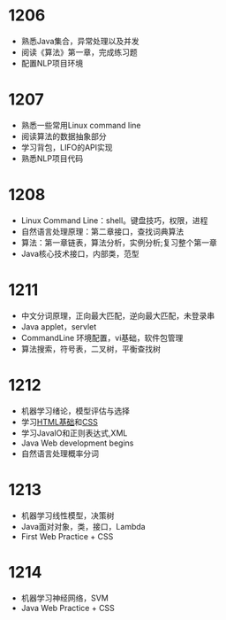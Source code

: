 # 1206
- 熟悉Java集合，异常处理以及并发
- 阅读《算法》第一章，完成练习题
- 配置NLP项目环境

# 1207
- 熟悉一些常用Linux command line
- 阅读算法的数据抽象部分
- 学习背包，LIFO的API实现
- 熟悉NLP项目代码

# 1208
- Linux Command Line：shell。键盘技巧，权限，进程
- 自然语言处理原理：第二章接口，查找词典算法
- 算法：第一章链表，算法分析，实例分析;复习整个第一章
- Java核心技术接口，内部类，范型

# 1211
- 中文分词原理，正向最大匹配，逆向最大匹配，未登录串
- Java applet，servlet
- CommandLine 环境配置，vi基础，软件包管理
- 算法搜索，符号表，二叉树，平衡查找树

# 1212
- 机器学习绪论，模型评估与选择
- 学习[HTML基础](http://www.w3school.com.cn/html/html_jianjie.asp)和[CSS](http://www.w3school.com.cn/css/index.asp)
- 学习JavaIO和正则表达式,XML
- Java Web development begins
- 自然语言处理概率分词

# 1213
- 机器学习线性模型，决策树
- Java面对对象，类，接口，Lambda
- First Web Practice + CSS

# 1214 
- 机器学习神经网络，SVM
- Java Web Practice + CSS
